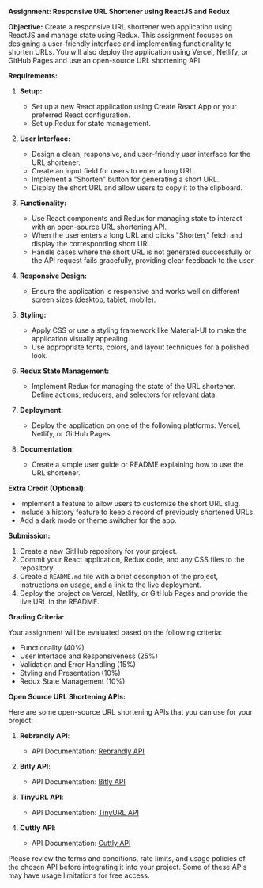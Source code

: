 **Assignment: Responsive URL Shortener using ReactJS and Redux**

**Objective:**
Create a responsive URL shortener web application using ReactJS and manage state using Redux. This assignment focuses on designing a user-friendly interface and implementing functionality to shorten URLs. You will also deploy the application using Vercel, Netlify, or GitHub Pages and use an open-source URL shortening API.

**Requirements:**

1. **Setup:**
   - Set up a new React application using Create React App or your preferred React configuration.
   - Set up Redux for state management.

2. **User Interface:**
   - Design a clean, responsive, and user-friendly user interface for the URL shortener.
   - Create an input field for users to enter a long URL.
   - Implement a "Shorten" button for generating a short URL.
   - Display the short URL and allow users to copy it to the clipboard.

3. **Functionality:**
   - Use React components and Redux for managing state to interact with an open-source URL shortening API.
   - When the user enters a long URL and clicks "Shorten," fetch and display the corresponding short URL.
   - Handle cases where the short URL is not generated successfully or the API request fails gracefully, providing clear feedback to the user.

4. **Responsive Design:**
   - Ensure the application is responsive and works well on different screen sizes (desktop, tablet, mobile).

5. **Styling:**
   - Apply CSS or use a styling framework like Material-UI to make the application visually appealing.
   - Use appropriate fonts, colors, and layout techniques for a polished look.

6. **Redux State Management:**
   - Implement Redux for managing the state of the URL shortener. Define actions, reducers, and selectors for relevant data.

7. **Deployment:**
   - Deploy the application on one of the following platforms: Vercel, Netlify, or GitHub Pages.

8. **Documentation:**
   - Create a simple user guide or README explaining how to use the URL shortener.

**Extra Credit (Optional):**

- Implement a feature to allow users to customize the short URL slug.
- Include a history feature to keep a record of previously shortened URLs.
- Add a dark mode or theme switcher for the app.

**Submission:**

1. Create a new GitHub repository for your project.
2. Commit your React application, Redux code, and any CSS files to the repository.
3. Create a `README.md` file with a brief description of the project, instructions on usage, and a link to the live deployment.
4. Deploy the project on Vercel, Netlify, or GitHub Pages and provide the live URL in the README.

**Grading Criteria:**

Your assignment will be evaluated based on the following criteria:
- Functionality (40%)
- User Interface and Responsiveness (25%)
- Validation and Error Handling (15%)
- Styling and Presentation (10%)
- Redux State Management (10%)

**Open Source URL Shortening APIs:**

Here are some open-source URL shortening APIs that you can use for your project:

1. **Rebrandly API**:
   - API Documentation: [Rebrandly API](https://developers.rebrandly.com/docs)

2. **Bitly API**:
   - API Documentation: [Bitly API](https://dev.bitly.com/docs/getting-started/intro)

3. **TinyURL API**:
   - API Documentation: [TinyURL API](https://tinyurl.com/api)

4. **Cuttly API**:
   - API Documentation: [Cuttly API](https://cutt.ly/docs)

Please review the terms and conditions, rate limits, and usage policies of the chosen API before integrating it into your project. Some of these APIs may have usage limitations for free access.
